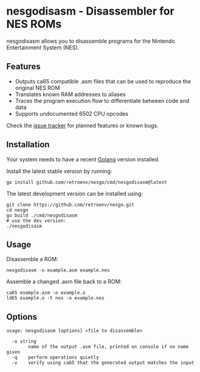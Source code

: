 # nesgodisasm - Disassembler for NES ROMs

nesgodisasm allows you to disassemble programs for the Nintendo Entertainment System (NES).

## Features

* Outputs ca65 compatible .asm files that can be used to reproduce the original NES ROM
* Translates known RAM addresses to aliases 
* Traces the program execution flow to differentiate between code and data
* Supports undocumented 6502 CPU opcodes

Check the [issue tracker](https://github.com/retroenv/nesgo/issues?q=is%3Aissue+is%3Aopen+label%3Adisassembler) for planned features or known bugs.

## Installation

Your system needs to have a recent [Golang](https://go.dev/) version installed.

Install the latest stable version by running:

```
go install github.com/retroenv/nesgo/cmd/nesgodisasm@latest
```

The latest development version can be installed using:

```
git clone https://github.com/retroenv/nesgo.git
cd nesgo
go build ./cmd/nesgodisasm
# use the dev version:
./nesgodisasm  
```

## Usage

Disassemble a ROM:

```
nesgodisasm -o example.asm example.nes
```

Assemble a changed .asm file back to a ROM:

```
ca65 example.asm -o example.o
ld65 example.o -t nes -o example.nes 
```

## Options

```
usage: nesgodisasm [options] <file to disassemble>

  -o string
    	name of the output .asm file, printed on console if no name given
  -q	perform operations quietly
  -v	verify using ca65 that the generated output matches the input
```

